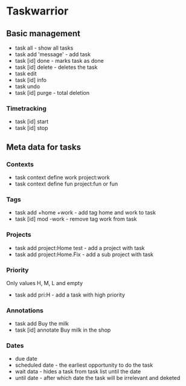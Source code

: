# Taskwarrior


## Basic management

* task all                      - show all tasks
* task add 'message'            - add task
* task [id] done                - marks task as done
* task [id] delete              - deletes the task
* task edit
* task [id] info
* task undo
* task [id] purge               - total deletion

### Timetracking
* task [id] start
* task [id] stop


## Meta data for tasks

### Contexts

* task context define work project:work
* task context define fun project:fun or fun

### Tags

* task add +home +work         - add tag home and work to task
* task [id] mod -work           - remove tag work from task


### Projects

* task add project:Home test    - add a project with task
* task add project:Home.Fix     - add a sub project with task

### Priority

Only values H, M, L and empty

* task add pri:H                - add a task with high priority 

### Annotations

* task add Buy the milk
* task [id] annotate Buy milk in the shop

### Dates

* due date
* scheduled date    - the earliest opportunity to do the task
* wait data         - hides a task from task list until the date
* until date        - after which date the task will be irrelevant and deketed
